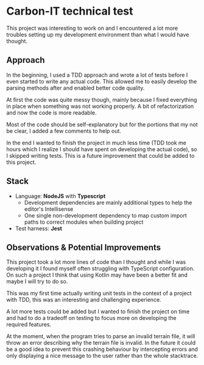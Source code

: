 # Carbon-IT technical test

This project was interesting to work on and I encountered a lot more troubles setting up my development environment than what I would have thought.

## Approach

In the beginning, I used a TDD approach and wrote a lot of tests before I even started to write any actual code. This allowed me to easily develop the
parsing methods after and enabled better code quality.

At first the code was quite messy though, mainly because I fixed everything in place when something was not working properly. A bit of refactorization
and now the code is more readable.

Most of the code should be self-explanatory but for the portions that my not be clear, I added a few comments to help out.

In the end I wanted to finish the project in much less time (TDD took me hours which I realize I should have spent on developing the actual code), so I
skipped writing tests. This is a future improvement that could be added to this project.

## Stack

- Language: **NodeJS** with **Typescript**
  - Development dependencies are mainly additional types to help the editor's Intellisense
  - One single non-development dependency to map custom import paths to correct modules when building project
- Test harness: **Jest**

## Observations & Potential Improvements

This project took a lot more lines of code than I thought and while I was developing it I found myself often struggling with TypeScript configuration. On such a project I think that using Kotlin may have been a better fit and maybe I will try to do so.

This was my first time actually writing unit tests in the context of a project with TDD, this was an interesting and challenging experience.

A lot more tests could be added but I wanted to finish the project on time and had to do a tradeoff on testing to focus more on developing the required features.

At the moment, when the program tries to parse an invalid terrain file, it will throw an error describing why the terrain file is invalid.
In the future it could be a good idea to prevent this crashing behaviour by intercepting errors and only displaying a nice message to the user rather than the whole stacktrace.
